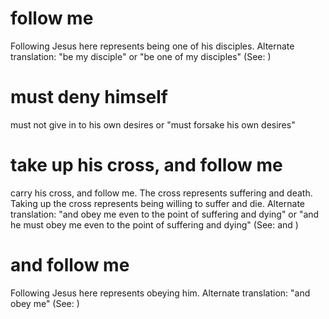 
# follow me
Following Jesus here represents being one of his disciples. Alternate translation: "be my disciple" or "be one of my disciples" (See: )

# must deny himself
must not give in to his own desires or "must forsake his own desires"

# take up his cross, and follow me
carry his cross, and follow me. The cross represents suffering and death. Taking up the cross represents being willing to suffer and die. Alternate translation: "and obey me even to the point of suffering and dying" or "and he must obey me even to the point of suffering and dying" (See:  and )

# and follow me
Following Jesus here represents obeying him. Alternate translation: "and obey me" (See: )